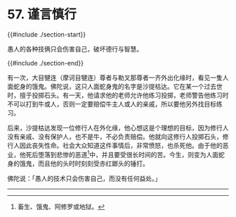 # 57. 谨言慎行
{{#include ./section-start}}

愚人的各种技俩只会伤害自己，破坏德行与智慧。

{{#include ./section-end}}

有一次，大目犍连（摩诃目犍连）尊者与勒叉那尊者一齐外出化缘时，看见一隻人面蛇身的饿鬼。佛陀说，这只人面蛇身鬼的名字是沙提枯达。它在某一个过去世时，擅于投掷石头。有一天，他请求他的老师允许他练习投掷，老师警告他练习时不可以打到牛或人，否则一定要赔偿牛主人或人的亲戚，所以要他另外找目标练习。

后来，沙提枯达发现一位修行人在外化缘，他心想这是个理想的目标，因为修行人没有亲戚、没有保护人，也不是牛，不必负责赔偿。他就向这修行人投掷石头，修行人因此丧失性命。社会大众知道这件事情后，非常愤怒，也杀死他。由于他的恶业，他死后堕落到悲惨的恶道[^1]中，并且要受很长时间的苦。今生，则变为人面蛇身的饿鬼，而且他的头时时刻刻受赤红鎯头的锤打。

佛陀说：「愚人的技术只会伤害自己，而没有任何益处。」


---



[^1]: 畜生、饿鬼、阿修罗或地狱。

